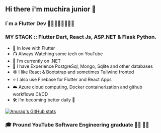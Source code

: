 ## Hi there i'm muchira junior 👋
### I`m a Flutter Dev 💙💙💙💙💙💙💙💙

### MY STACK :: Flutter Dart, React Js, ASP.NET & Flask Python.

- 💝 In love with Flutter 
- 📺 Always Watching some tech on YouTube
- 🌱 I’m currently on .NET
- 🎉 I have Experience PostgreSql, Mongo, Sqlite  and other databases
- 🕸️ I like  React & Bootstrap and sometimes Tailwind fronted
- ⭐ I also use Firebase for Flutter and React Apps
- ☁️ Azure cloud computing, Docker containerization and github workflows CI/CD
- 🛠️ I’m  becoming better daily 🦾

[![Anurag's GitHub stats](https://github-readme-stats.vercel.app/api?username=muchirajunior&theme=radical)](https://github.com/anuraghazra/github-readme-stats)

### :mortar_board: Pround YouTube Software Engineering graduate :student: :man_factory_worker:
